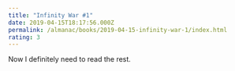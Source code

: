 ```yaml
---
title: "Infinity War #1"
date: 2019-04-15T18:17:56.000Z
permalink: /almanac/books/2019-04-15-infinity-war-1/index.html
rating: 3
---
```


Now I definitely need to read the rest.